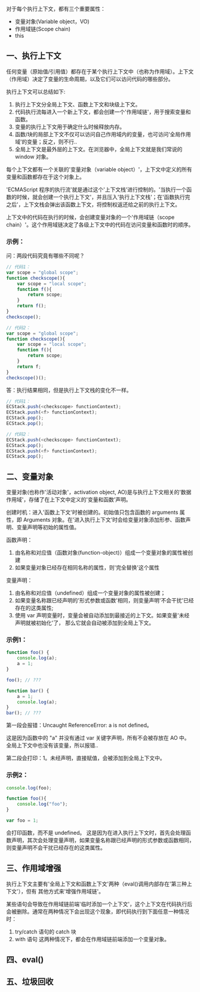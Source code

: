 对于每个执行上下文，都有三个重要属性：
* 变量对象(Variable object，VO)
* 作用域链(Scope chain)
* this

## 一、执行上下文
任何变量（原始值/引用值）都存在于某个执行上下文中（也称为作用域）。上下文（作用域）决定了变量的生命周期，以及它们可以访问代码的哪些部分。

执行上下文可以总结如下:
1. 执行上下文分全局上下文、函数上下文和块级上下文。
2. 代码执行流每进入一个新上下文，都会创建一个'作用域链'，用于搜索变量和函数。
3. 变量的执行上下文用于确定什么时候释放内存。
4. 函数/块的局部上下文不仅可以访问自己作用域内的变量，也可访问‘全局作用域’的变量；反之，则不行..
5. 全局上下文是最外层的上下文。在浏览器中，全局上下文就是我们常说的 window 对象。

每个上下文都有一个关联的'变量对象（variable object）'，上下文中定义的所有变量和函数都存在于这个对象上。

<!-- 执行上下文是如何被管理？ 或者程序的执行流是如何被控制的？ -->
'ECMAScript 程序的执行流'就是通过这个'上下文栈'进行控制的。'当执行一个函数的时候，就会创建一个执行上下文'，并且压入'执行上下文栈'；在'函数执行完之后'，上下文栈会弹出该函数上下文，将控制权返还给之前的执行上下文。

上下文中的代码在执行的时候，会创建变量对象的一个'作用域链（scope chain）'。这个作用域链决定了各级上下文中的代码在访问变量和函数时的顺序。

### 示例：
问：两段代码究竟有哪些不同呢？

```javascript
// 代码1：
var scope = "global scope";
function checkscope(){
    var scope = "local scope";
    function f(){
        return scope;
    }
    return f();
}
checkscope();

// 代码2：
var scope = "global scope";
function checkscope(){
    var scope = "local scope";
    function f(){
        return scope;
    }
    return f;
}
checkscope()();
```
答：执行结果相同，但是执行上下文栈的变化不一样。
```javascript
// 代码1：
ECStack.push(<checkscope> functionContext);
ECStack.push(<f> functionContext);
ECStack.pop();
ECStack.pop();

// 代码2：
ECStack.push(<checkscope> functionContext);
ECStack.pop();
ECStack.push(<f> functionContext);
ECStack.pop();
```

## 二、变量对象
变量对象(也称作'活动对象'，activation object, AO)是与执行上下文相关的'数据作用域'，存储了在上下文中定义的'变量和函数'声明。

创建时机：进入'函数上下文'时被创建的。初始值只包含函数的 arguments 属性，即 Arguments 对象。在'进入执行上下文'时会给变量对象添加形参、函数声明、变量声明等初始的属性值。

函数声明：
1. 由名称和对应值（函数对象(function-object)）组成一个变量对象的属性被创建
2. 如果变量对象已经存在相同名称的属性，则'完全替换'这个属性

变量声明：
1. 由名称和对应值（undefined）组成一个变量对象的属性被创建；
2. 如果变量名称跟已经声明的'形式参数或函数'相同，则变量声明'不会干扰'已经存在的这类属性;
3. 使用 var 声明变量时，变量会被自动添加到最接近的上下文。如果变量'未经声明就被初始化'了，
那么它就会自动被添加到全局上下文。

### 示例1：
```javascript
function foo() {
    console.log(a);
    a = 1;
}

foo(); // ???

function bar() {
    a = 1;
    console.log(a);
}
bar(); // ???
```

第一段会报错：Uncaught ReferenceError: a is not defined。

这是因为函数中的 "a" 并没有通过 var 关键字声明，所有不会被存放在 AO 中。全局上下文中也没有该变量，所以报错..

第二段会打印：1。未经声明，直接赋值，会被添加到全局上下文中。



### 示例2：

```javascript
console.log(foo);

function foo(){
    console.log("foo");
}

var foo = 1;
```
会打印函数，而不是 undefined。
这是因为在进入执行上下文时，首先会处理函数声明，其次会处理变量声明，如果变量名称跟已经声明的形式参数或函数相同，则变量声明不会干扰已经存在的这类属性。

## 三、作用域增强
执行上下文主要有'全局上下文和函数上下文'两种（eval()调用内部存在'第三种上下文'），但有
其他方式来'增强作用域链'。

某些语句会导致在作用域链前端'临时添加一个上下文'，这个上下文在代码执行后会被删除。通常在两种情况下会出现这个现象，即代码执行到下面任意一种情况时：
1. try/catch 语句的 catch 块 
2. with 语句
这两种情况下，都会在作用域链前端添加一个变量对象。

## 四、eval()



## 五、垃圾回收